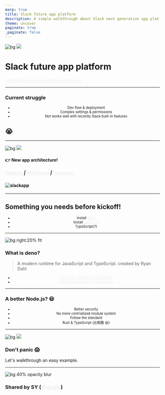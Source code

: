 ```yaml
---
marp: true
title: Slack future app platform
description: A simple walkthrough about Slack next generation app platform
theme: uncover
paginate: true
_paginate: false
---
```


<!-- ![bg](./assets/gradient.jpg) -->

![bg](#123) ![](#fff)

# <!--fit--> Slack future app platform

https://api.slack.com/future/overview

<style scoped>a { color: #eee; }</style>

<!-- This is presenter note. You can write down notes through HTML comment. -->

---

<!-- ![Marp bg 60%](https://raw.githubusercontent.com/marp-team/marp/master/marp.png) -->

### Current struggle

- Dev flow & deployment
- Complex settings & permissions
- Not works well with recently Slack bulit-in features

## 😭

---

![bg](#123) ![](#fff)

#### <!--fit--> 👉 New app architecture!

##### <!--fit--> [Triggers](https://api.slack.com/future/workflows/triggers) | [Workflows](https://api.slack.com/future/workflows) | [Functions](https://api.slack.com/future/workflows/functions)

#### <!--fit--> ![slackapp](https://a.slack-edge.com/bf8dff7/img/api/future/slack-apps-high-level@2x.png)

---

## <!--fit--> **Something you needs before kickoff!**

- Install [deno](https://deno.land/#installation)
- Install [Slack CLI](https://api.slack.com/future/tools/cli/download)
- TypeScript(?)

---

![bg right:20% fit](https://deno.land/logo.svg)

### <!--fit--> What is deno?

> A modern runtime for JavaScript and TypeScript. created by Ryan Dahl

<style scoped>
  li {
    font-size: .7rem;
    text-align: center;
  }
</style>

- [10 Things I Regret About Node.js](https://www.youtube.com/watch?v=M3BM9TB-8yA)
- [Deno is a New Way to JavaScript](https://www.youtube.com/watch?v=1gIiZfSbEAE)

---

### A better Node.js? 😆

- Better security
- No more centrialized module system
- Follow the standard
- Rust & TypeScript (比較酷 😄)

---

![bg](#123) ![](#fff)

### Don't panic 😱

Let's walkthrough an easy example.

---

![bg 40% opacity blur](https://avatars.githubusercontent.com/u/173408?v=4)

### Shared by SY ([@siygle](https://github.com/siygle))
